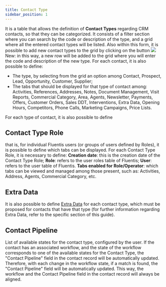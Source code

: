 ```yaml
---
title: Contact Type 
sidebar_position: 1
---
```


It is a table that allows the definition of **Contact Types** regarding CRM contacts, so that they can be categorized. It consists of a filter section where you can search by the code or description of the type, and a grid where all the entered contact types will be listed. Also within this form, it is possible to add new contact types to the grid by clicking on the button ![](/img/neutral/common/new.png) New: in this way, a new row will be added to the grid where you will enter the code and description of the new type. For each contact, it is also possible to define:
- The type, by selecting from the grid an option among Contact, Prospect, Lead, Opportunity, Customer, Supplier;
- The tabs that should be displayed for that type of contact among: Activities, References, Addresses, Notes, Document Management, Visit Reports, Commercial Category, Area, Agents, Newsletter, Payments, Offers, Customer Orders, Sales DDT, Interventions, Extra Data, Opening Hours, Competitors, Phone Calls, Marketing Campaigns, Price Lists.

For each type of contact, it is also possible to define 

## Contact Type Role

that is, for individual Fluentis users (or groups of users defined by Roles), it is possible to define which tabs can be displayed. For each Contact Type Role, it is necessary to define:
**Creation date**: this is the creation date of the Contact Type Role;
**Role**: refers to the user roles table of Fluentis;
**User**: refers to the user table of Fluentis.
**Tabs enabled for Role/Operator**: which tabs can be viewed and managed among those present, such as: Activities, Address, Agents, Commercial Category, etc.

## Extra Data

It is also possible to define [Extra Data](/docs/configurations/utility/extra-data/extradata/search-extradata/) for each contact type, which must be proposed for contacts that have that type (for further information regarding Extra Data, refer to the specific section of this guide).

## Contact Pipeline 

List of available states for the contact type, configured by the user. If the contact has an associated workflow, and the state of the workflow corresponds to one of the available states for the Contact Type, the "Contact Pipeline" field in the contact record will be automatically updated. Therefore, with each change in the workflow state, if a match is found, the "Contact Pipeline" field will be automatically updated. This way, the workflow and the Contact Pipeline field in the contact record will always be aligned.